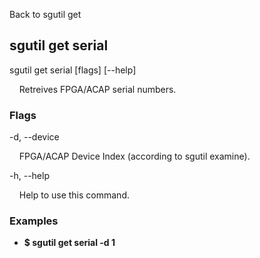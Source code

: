 Back to sgutil get


## sgutil get serial

sgutil get serial [flags] [--help]

  &nbsp; &nbsp; Retreives FPGA/ACAP serial numbers.


### Flags
-d, --device 

  &nbsp; &nbsp; FPGA/ACAP Device Index (according to sgutil examine).


-h, --help 

  &nbsp; &nbsp; Help to use this command.


### Examples
* **$ sgutil get serial -d 1**
